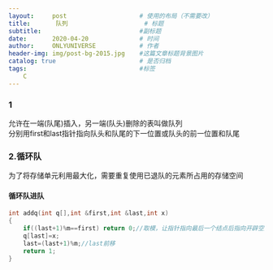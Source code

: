 ```yaml
---
layout:     post                    # 使用的布局（不需要改）
title:       队列                     # 标题 
subtitle:                           #副标题
date:       2020-04-20              # 时间
author:     ONLYUNIVERSE            # 作者
header-img: img/post-bg-2015.jpg    #这篇文章标题背景图片
catalog: true                       # 是否归档
tags:                               #标签
    C
---
```


### 1

允许在一端(队尾)插入，另一端(队头)删除的表叫做队列  
分别用first和last指针指向队头和队尾的下一位置或队头的前一位置和队尾

### 2.循环队

为了将存储单元利用最大化，需要重复使用已退队的元素所占用的存储空间

#### 循环队进队

```c
int addq(int q[],int &first,int &last,int x)
{
    if((last+1)%m==first) return 0;//取模，让指针指向最后一个结点后指向开辟空间的首空间，满足条件则说明队满
    q[last]=x;
    last=(last+1)%m;//last前移
    return 1;
}
```
